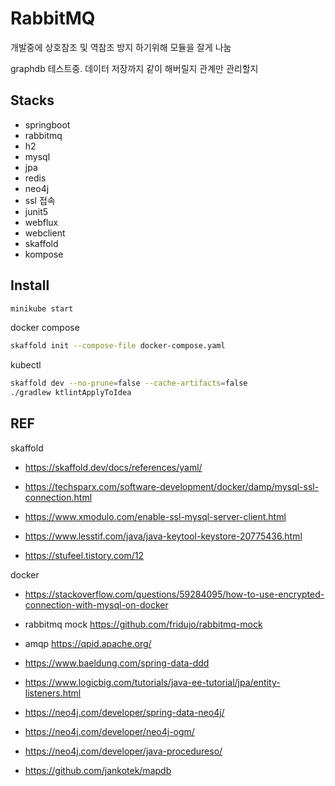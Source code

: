 # RabbitMQ

개발중에 상호참조 및 역참조 방지
하기위해 모듈을 잘게 나눔

graphdb 테스트중. 데이터 저장까지 같이 해버릴지 관계만 관리할지

## Stacks

- springboot
- rabbitmq
- h2
- mysql
- jpa
- redis
- neo4j
- ssl 접속
- junit5
- webflux
- webclient
- skaffold
- kompose

## Install

```bash
minikube start
```

docker compose
```bash
skaffold init --compose-file docker-compose.yaml
```

kubectl
```bash
skaffold dev --no-prune=false --cache-artifacts=false
./gradlew ktlintApplyToIdea
```

## REF

skaffold
* https://skaffold.dev/docs/references/yaml/

* https://techsparx.com/software-development/docker/damp/mysql-ssl-connection.html
* https://www.xmodulo.com/enable-ssl-mysql-server-client.html
* https://www.lesstif.com/java/java-keytool-keystore-20775436.html
* https://stufeel.tistory.com/12

docker
* https://stackoverflow.com/questions/59284095/how-to-use-encrypted-connection-with-mysql-on-docker

* rabbitmq mock https://github.com/fridujo/rabbitmq-mock
* amqp https://qpid.apache.org/

* https://www.baeldung.com/spring-data-ddd
* https://www.logicbig.com/tutorials/java-ee-tutorial/jpa/entity-listeners.html
* https://neo4j.com/developer/spring-data-neo4j/
* https://neo4j.com/developer/neo4j-ogm/
* https://neo4j.com/developer/java-procedureso/

* https://github.com/jankotek/mapdb
